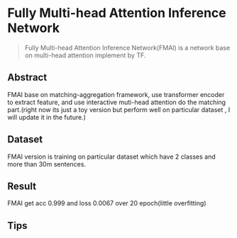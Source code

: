 # Fully Multi-head Attention Inference Network
> Fully Multi-head Attention Inference Network(FMAI) is a network base on multi-head attention implement by TF.

## Abstract
FMAI base on matching-aggregation framework, use transformer encoder to extract feature, and use interactive muti-head 
attention do the matching part.(right now its just a toy version but perform well on particular dataset , I will update 
it in the future.)

## Dataset
FMAI version is training on particular dataset which have 2 classes and more than 30m sentences.

## Result
FMAI get acc 0.999 and loss 0.0067 over 20 epoch(little overfitting)

## Tips

